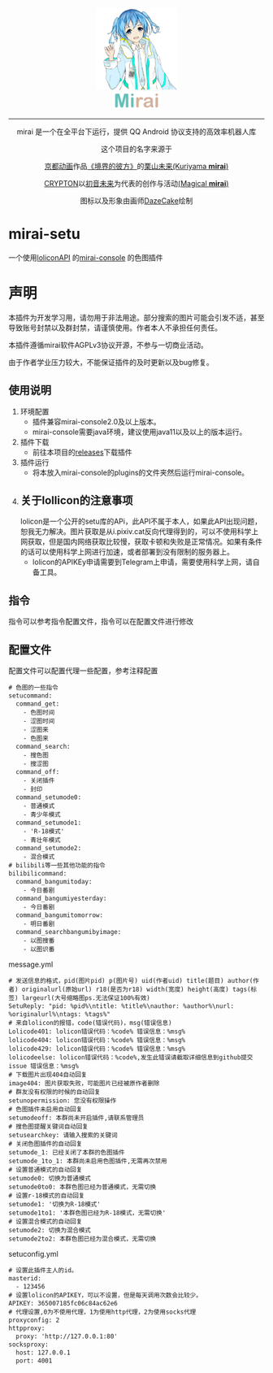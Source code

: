 <div align="center">
   <img width="160" src="doc/mirai.png" alt="logo"></br>

   <img width="95" src="doc/mirai.svg" alt="title">

----

mirai 是一个在全平台下运行，提供 QQ Android 协议支持的高效率机器人库

这个项目的名字来源于
<p><a href = "http://www.kyotoanimation.co.jp/">京都动画</a>作品<a href = "https://zh.moegirl.org.cn/zh-hans/%E5%A2%83%E7%95%8C%E7%9A%84%E5%BD%BC%E6%96%B9">《境界的彼方》</a>的<a href = "https://zh.moegirl.org.cn/zh-hans/%E6%A0%97%E5%B1%B1%E6%9C%AA%E6%9D%A5">栗山未来(Kuriyama <b>mirai</b>)</a></p>
<p><a href = "https://www.crypton.co.jp/">CRYPTON</a>以<a href = "https://www.crypton.co.jp/miku_eng">初音未来</a>为代表的创作与活动<a href = "https://magicalmirai.com/2019/index_en.html">(Magical <b>mirai</b>)</a></p>
图标以及形象由画师<a href = "https://github.com/DazeCake">DazeCake</a>绘制
</div>

# mirai-setu

一个使用[loliconAPI](https://api.lolicon.app/#/setu) 的[mirai-console](https://github.com/mamoe/mirai-console) 的色图插件

# 声明
本插件为开发学习用，请勿用于非法用途。部分搜索的图片可能会引发不适，甚至导致账号封禁以及群封禁，请谨慎使用。作者本人不承担任何责任。

本插件遵循mirai软件AGPLv3协议开源，不参与一切商业活动。

由于作者学业压力较大，不能保证插件的及时更新以及bug修复。

## 使用说明
1. 环境配置
   - 插件兼容mirai-console2.0及以上版本。
   - mirai-console需要java环境，建议使用java11以及以上的版本运行。
2. 插件下载
   - 前往本项目的[releases](https://github.com/meaningtree/mirai-setu/releases)下载插件
3. 插件运行
   - 将本放入mirai-console的plugins的文件夹然后运行mirai-console。
4. 关于lollicon的注意事项
   -
   lolicon是一个公开的setu库的APi，此API不属于本人，如果此API出现问题，恕我无力解决。图片获取是从i.pixiv.cat反向代理得到的，可以不使用科学上网获取，但是国内网络获取比较慢，获取卡顿和失败是正常情况。如果有条件的话可以使用科学上网进行加速，或者部署到没有限制的服务器上。
   - lolicon的APIKEy申请需要到Telegram上申请，需要使用科学上网，请自备工具。

## 指令

指令可以参考指令配置文件，指令可以在配置文件进行修改

## 配置文件

配置文件可以配置代理一些配置，参考注释配置

```
# 色图的一些指令
setucommand: 
  command_get: 
    - 色图时间
    - 涩图时间
    - 涩图来
    - 色图来
  command_search: 
    - 搜色图
    - 搜涩图
  command_off: 
    - 关闭插件
    - 封印
  command_setumode0: 
    - 普通模式
    - 青少年模式
  command_setumode1: 
    - 'R-18模式'
    - 青壮年模式
  command_setumode2: 
    - 混合模式
# bilibili等一些其他功能的指令
bilibilicommand: 
  command_bangumitoday: 
    - 今日番剧
  command_bangumiyesterday: 
    - 今日番剧
  command_bangumitomorrow: 
    - 明日番剧
  command_searchbangumibyimage: 
    - 以图搜番
    - 以图识番
```

message.yml

```
# 发送信息的格式，pid(图片pid) p(图片号) uid(作者uid) title(题目) author(作者) originalurl(原始url) r18(是否为r18) width(宽度) height(高度) tags(标签) largeurl(大号缩略图ps.无法保证100%有效)
SetuReply: "pid: %pid%\ntitle: %title%\nauthor: %author%\nurl: %originalurl%\ntags: %tags%"
# 来自lolicon的报错，code(错误代码)，msg(错误信息)
Lolicode401: lolicon错误代码：%code% 错误信息：%msg%
lolicode404: lolicon错误代码：%code% 错误信息：%msg%
lolicode429: lolicon错误代码：%code% 错误信息：%msg%
lolicodeelse: lolicon错误代码：%code%,发生此错误请截取详细信息到github提交issue 错误信息：%msg%
# 下载图片出现404自动回复
image404: 图片获取失败，可能图片已经被原作者删除
# 群友没有权限的时候的自动回复
setunopermission: 您没有权限操作
# 色图插件未启用自动回复
setumodeoff: 本群尚未开启插件,请联系管理员
# 搜色图提醒关键词自动回复
setusearchkey: 请输入搜索的关键词
# 关闭色图插件的自动回复
setumode_1: 已经关闭了本群的色图插件
setumode_1to_1: 本群尚未启用色图插件,无需再次禁用
# 设置普通模式的自动回复
setumode0: 切换为普通模式
setumode0to0: 本群色图已经为普通模式，无需切换
# 设置r-18模式的自动回复
setumode1: '切换为R-18模式'
setumode1to1: '本群色图已经为R-18模式，无需切换'
# 设置混合模式的自动回复
setumode2: 切换为混合模式
setumode2to2: 本群色图已经为混合模式，无需切换
```

setuconfig.yml

```
# 设置此插件主人的id。
masterid: 
  - 123456
# 设置lolicon的APIKEY，可以不设置，但是每天调用次数会比较少。
APIKEY: 365007185fc06c84ac62e6
# 代理设置,0为不使用代理，1为使用http代理，2为使用socks代理
proxyconfig: 2
httpproxy: 
  proxy: 'http://127.0.0.1:80'
socksproxy: 
  host: 127.0.0.1
  port: 4001
```
